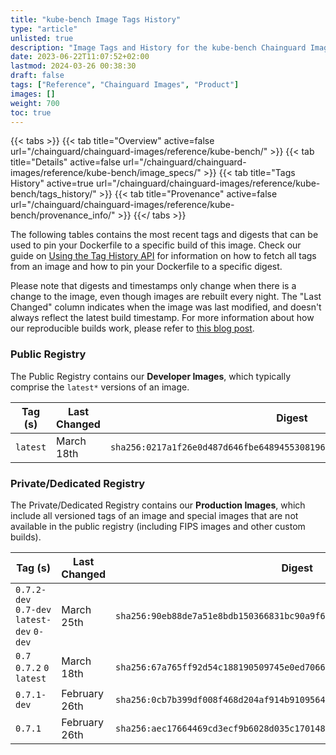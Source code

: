 ```yaml
---
title: "kube-bench Image Tags History"
type: "article"
unlisted: true
description: "Image Tags and History for the kube-bench Chainguard Image"
date: 2023-06-22T11:07:52+02:00
lastmod: 2024-03-26 00:38:30
draft: false
tags: ["Reference", "Chainguard Images", "Product"]
images: []
weight: 700
toc: true
---
```


{{< tabs >}}
{{< tab title="Overview" active=false url="/chainguard/chainguard-images/reference/kube-bench/" >}}
{{< tab title="Details" active=false url="/chainguard/chainguard-images/reference/kube-bench/image_specs/" >}}
{{< tab title="Tags History" active=true url="/chainguard/chainguard-images/reference/kube-bench/tags_history/" >}}
{{< tab title="Provenance" active=false url="/chainguard/chainguard-images/reference/kube-bench/provenance_info/" >}}
{{</ tabs >}}

The following tables contains the most recent tags and digests that can be used to pin your Dockerfile to a specific build of this image. Check our guide on [Using the Tag History API](/chainguard/chainguard-images/using-the-tag-history-api/) for information on how to fetch all tags from an image and how to pin your Dockerfile to a specific digest.

Please note that digests and timestamps only change when there is a change to the image, even though images are rebuilt every night. The "Last Changed" column indicates when the image was last modified, and doesn't always reflect the latest build timestamp. For more information about how our reproducible builds work, please refer to [this blog post](https://www.chainguard.dev/unchained/reproducing-chainguards-reproducible-image-builds).

### Public Registry
The Public Registry contains our **Developer Images**, which typically comprise the `latest*` versions of an image.

| Tag (s)   | Last Changed | Digest                                                                    |
|-----------|--------------|---------------------------------------------------------------------------|
|  `latest` | March 18th   | `sha256:0217a1f26e0d487d646fbe648945530819697cb1ceb7c46318c225a4e923b213` |


### Private/Dedicated Registry
The Private/Dedicated Registry contains our **Production Images**, which include all versioned tags of an image and special images that are not available in the public registry (including FIPS images and other custom builds).

| Tag (s)                                     | Last Changed  | Digest                                                                    |
|---------------------------------------------|---------------|---------------------------------------------------------------------------|
|  `0.7.2-dev` `0.7-dev` `latest-dev` `0-dev` | March 25th    | `sha256:90eb88de7a51e8bdb150366831bc90a9f63e298fbc70e85913a6d8dd2e6087d5` |
|  `0.7` `0.7.2` `0` `latest`                 | March 18th    | `sha256:67a765ff92d54c188190509745e0ed706609c59a9a1ad67f2631edb6e1c3eaf6` |
|  `0.7.1-dev`                                | February 26th | `sha256:0cb7b399df008f468d204af914b910956483d3d9857e34f5682c82d2ed489d6c` |
|  `0.7.1`                                    | February 26th | `sha256:aec17664469cd3ecf9b6028d035c170148d9a063395e0d769f2bb0d19a56633c` |

